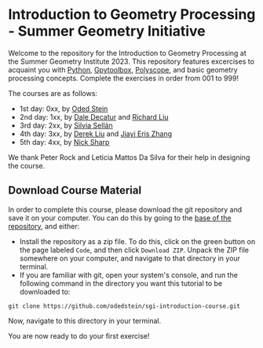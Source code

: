 # Introduction to Geometry Processing - Summer Geometry Initiative

Welcome to the repository for the Introduction to Geometry Processing at the Summer Geometry Institute 2023.
This repository features excercises to acquaint you with
[Python](https://www.python.org/about/gettingstarted/),
[Gpytoolbox](https://gpytoolbox.org),
[Polyscope](https://polyscope.run/py/),
and basic geometry processing concepts.
Complete the exercises in order from 001 to 999!

The courses are as follows:
* 1st day: 0xx, by [Oded Stein](https://odedstein.com/)
* 2nd day: 1xx, by [Dale Decatur](https://ddecatur.github.io) and [Richard Liu](http://www.computerscience.uchicago.edu/people/richard-liu/)
* 3rd day: 2xx, by [Silvia Sellán](http://dgp.toronto.edu/~sgsellan/)
* 4th day: 3xx, by [Derek Liu](https://www.dgp.toronto.edu/~hsuehtil/) and [Jiayi Eris Zhang](https://eriszhang.github.io)
* 5th day: 4xx, by [Nick Sharp](https://nmwsharp.com)

We thank Peter Rock and Leticia Mattos Da Silva for their help in designing the course.


## Download Course Material 

In order to complete this course, please download the git repository and save
it on your computer.
You can do this by going to the
[base of the repository](https://github.com/odedstein/sgi-introduction-course),
and either:

* Install the repository as a zip file.
To do this, click on the green button on the page labeled `Code`, and then
click `Download ZIP`.
Unpack the ZIP file somewhere on your computer, and navigate to that directory
in your terminal.
* If you are familiar with git, open your system's console, and run the
following command in the directory you want this tutorial to be downloaded to:
```
git clone https://github.com/odedstein/sgi-introduction-course.git
```
Now, navigate to this directory in your terminal.

You are now ready to do your first exercise!


